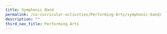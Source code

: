 ```yaml
---
title: Symphonic Band
permalink: /co-curricular-activities/Performing-Arts/symphonic-band/
description: ""
third_nav_title: Performing Arts
---
```

